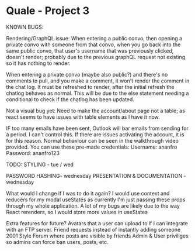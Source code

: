 # Quale - Project 3
KNOWN BUGS:

Rendering/GraphQL issue: When entering a public convo, then opening a private convo with someone from that convo, when you go back into the same public convo, that user's username that was previously clicked, doesn't render; probably due to the previous graphQL request not existing so it has nothing to render.

When entering a private convo (maybe also public?) and there's no comments to pull, and you make a comment, it won't render the comment in the chat log.  It must be refreshed to render, after the initial refresh the chatlog behaves as normal.  This will be due to the else statement needing a conditional to check if the chatlog has been updated.

Not a visual bug yet:  Need to make the account/about page not a table; as react seems to have issues with table elements as I have it now.

IF too many emails have been sent, Outlook will bar emails from sending for a period.  I can't control this.  If there are issues activating the account, it is for this reason.  Normal behaviour can be seen in the walkthrough video provided.  You can use these pre-made credentials:
Username: ananfro
Password: ananfro123

TODO:
STYLING  - tue / wed

PASSWORD HASHING- wednesday
PRESENTATION & DOCUMENTATION - wednesday

What would I change if I was to do it again?
I would use context and reducers for my modal useStates as currently I'm just passing these props through my whole application.
A lot of my bugs are likely due to the way React rerenders, so I would store more values in useStates

Extra features for future?
Avatars that a user can upload to if I can integrate with an FTP server.
Friend requests instead of instantly adding someone
2001 Style Forum where posts are visible by friends
Admin & User priviliges so admins can force ban users, posts, etc.